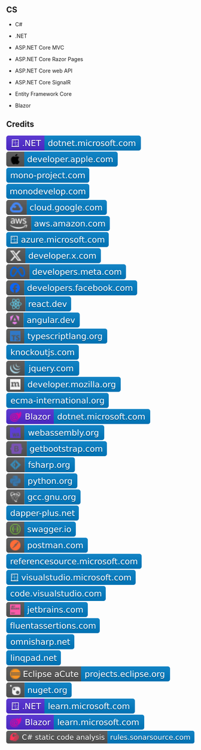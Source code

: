 CS
--

- C#

- .NET

- ASP.NET Core MVC

- ASP.NET Core Razor Pages

- ASP.NET Core web API

- ASP.NET Core SignalR

- Entity Framework Core

- Blazor

Credits
-------
[![image](
Credits/dotnet.microsoft.com.svg?raw=true)](https://dotnet.microsoft.com/)  
[![image](
Credits/developer.apple.com.svg?raw=true)](https://developer.apple.com/)  
[![image](
Credits/mono-project.com.svg?raw=true)](https://mono-project.com/)  
[![image](
Credits/monodevelop.com.svg?raw=true)](https://monodevelop.com/)  
[![image](
Credits/cloud.google.com.svg?raw=true)](https://cloud.google.com)  
[![image](
Credits/aws.amazon.com.svg?raw=true)](https://aws.amazon.com/)  
[![image](
Credits/azure.microsoft.com.svg?raw=true)](https://azure.microsoft.com/)  
[![image](
Credits/developer.x.com.svg?raw=true)](https://developer.x.com/)  
[![image](
Credits/developers.meta.com.svg?raw=true)](https://developers.meta.com/)  
[![image](
Credits/developers.facebook.com.svg?raw=true)](https://developers.facebook.com/)  
[![image](
Credits/react.dev.svg?raw=true)](https://react.dev/)  
[![image](
Credits/angular.dev.svg?raw=true)](https://angular.dev/)  
[![image](
Credits/typescriptlang.org.svg?raw=true)](https://typescriptlang.org/)  
[![image](
Credits/knockoutjs.com.svg?raw=true)](https://knockoutjs.com/)  
[![image](
Credits/jquery.com.svg?raw=true)](https://jquery.com/)  
[![image](
Credits/developer.mozilla.org.svg?raw=true)](https://developer.mozilla.org/)  
[![image](
Credits/ecma-international.org.svg?raw=true)](https://ecma-international.org/)  
[![image](
Credits/Blazor-dotnet.microsoft.com.svg?raw=true)](https://dotnet.microsoft.com/apps/aspnet/web-apps/blazor/)  
[![image](
Credits/webassembly.org.svg?raw=true)](https://webassembly.org/)  
[![image](
Credits/getbootstrap.com.svg?raw=true)](https://getbootstrap.com/)  
[![image](
Credits/fsharp.org.svg?raw=true)](https://fsharp.org/)  
[![image](
Credits/python.org.svg?raw=true)](https://python.org/)  
[![image](
Credits/gcc.gnu.org.svg?raw=true)](https://gcc.gnu.org/)  
[![image](
Credits/dapper-plus.net.svg?raw=true)](https://dapper-plus.net/)  
[![image](
Credits/swagger.io.svg?raw=true)](https://swagger.io/)  
[![image](
Credits/postman.com.svg?raw=true)](https://postman.com/)  
[![image](
Credits/referencesource.microsoft.com.svg?raw=true)](https://referencesource.microsoft.com/)  
[![image](
Credits/visualstudio.microsoft.com.svg?raw=true)](https://visualstudio.microsoft.comm/)  
[![image](
Credits/code.visualstudio.com.svg?raw=true)](https://code.visualstudio.com/)  
[![image](
Credits/jetbrains.com.svg?raw=true)](https://jetbrains.com/)  
[![image](
Credits/fluentassertions.com.svg?raw=true)](https://fluentassertions.com/)  
[![image](
Credits/omnisharp.net.svg?raw=true)](https://omnisharp.net/)  
[![image](
Credits/linqpad.net.svg?raw=true)](https://linqpad.net/)  
[![image](
Credits/Eclipse-aCute-projects.eclipse.org.svg?raw=true)](https://projects.eclipse.org/)  
[![image](
Credits/nuget.org.svg?raw=true)](https://nuget.org/)  
[![image](
Credits/CS.NET-learn.microsoft.com.svg?raw=true)](https://learn.microsoft.com/)  
[![image](
Credits/Blazor-learn.microsoft.com.svg?raw=true)](https://learn.microsoft.com/aspnet/core/blazor/)  
[![image](
Credits/CS-static-code-analysis-rules.sonarsource.com.svg?raw=true)](https://rules.sonarsource.com/csharp/)

